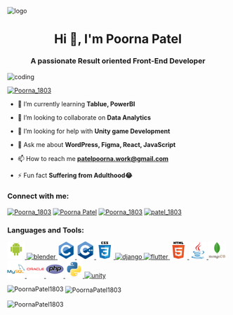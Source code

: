 ![logo](https://github.com/PoornaPatel1803/PoornaPatel1803/blob/main/POORNA.png)
<h1 align="center">Hi 👋, I'm Poorna Patel</h1>

<h3 align="center">A passionate Result oriented Front-End Developer</h3>

<img align="center" alt="coding" width="200" src="https://i.pinimg.com/originals/e8/f4/53/e8f453469a3ec97ecd354df465d73913.gif">

<p align="left"> <a href="https://twitter.com/Poorna_1803" target="blank"><img src="https://img.shields.io/twitter/follow/Poorna_1803?logo=twitter&style=for-the-badge" alt="Poorna_1803" /></a> </p>
<p>
  
- 🌱 I’m currently learning **Tablue, PowerBI**

- 👯 I’m looking to collaborate on **Data Analytics**

- 🤝 I’m looking for help with **Unity game Development**

- 💬 Ask me about **WordPress, Figma, React, JavaScript**

- 📫 How to reach me **patelpoorna.work@gmail.com**

- ⚡ Fun fact **Suffering from Adulthood😂**
</p>

<h3 align="left">Connect with me:</h3>
<p align="left">
<a href="https://twitter.com/Poorna_1803" target="blank"><img align="center" src="https://raw.githubusercontent.com/rahuldkjain/github-profile-readme-generator/master/src/images/icons/Social/twitter.svg" alt="Poorna_1803" height="30" width="40" /></a>
<a href="https://linkedin.com/in/poorna-patel-9b010b209" target="blank"><img align="center" src="https://raw.githubusercontent.com/rahuldkjain/github-profile-readme-generator/master/src/images/icons/Social/linked-in-alt.svg" alt="Poorna Patel" height="30" width="40" /></a>
<a href="https://instagram.com/Poorna_1803" target="blank"><img align="center" src="https://raw.githubusercontent.com/rahuldkjain/github-profile-readme-generator/master/src/images/icons/Social/instagram.svg" alt="Poorna_1803" height="30" width="40" /></a>
<a href="https://www.codechef.com/users/patel_1803" target="blank"><img align="center" src="https://cdn.jsdelivr.net/npm/simple-icons@3.1.0/icons/codechef.svg" alt="patel_1803" height="30" width="40" /></a>
</p>

<h3 align="left">Languages and Tools:</h3>
<p align="left"> <a href="https://developer.android.com" target="_blank" rel="noreferrer"> <img src="https://raw.githubusercontent.com/devicons/devicon/master/icons/android/android-original-wordmark.svg" alt="android" width="40" height="40"/> </a> <a href="https://www.blender.org/" target="_blank" rel="noreferrer"> <img src="https://download.blender.org/branding/community/blender_community_badge_white.svg" alt="blender" width="40" height="40"/> </a> <a href="https://www.cprogramming.com/" target="_blank" rel="noreferrer"> <img src="https://raw.githubusercontent.com/devicons/devicon/master/icons/c/c-original.svg" alt="c" width="40" height="40"/> </a> <a href="https://www.w3schools.com/cpp/" target="_blank" rel="noreferrer"> <img src="https://raw.githubusercontent.com/devicons/devicon/master/icons/cplusplus/cplusplus-original.svg" alt="cplusplus" width="40" height="40"/> </a> <a href="https://www.w3schools.com/css/" target="_blank" rel="noreferrer"> <img src="https://raw.githubusercontent.com/devicons/devicon/master/icons/css3/css3-original-wordmark.svg" alt="css3" width="40" height="40"/> </a> <a href="https://www.djangoproject.com/" target="_blank" rel="noreferrer"> <img src="https://cdn.worldvectorlogo.com/logos/django.svg" alt="django" width="40" height="40"/> </a> <a href="https://flutter.dev" target="_blank" rel="noreferrer"> <img src="https://www.vectorlogo.zone/logos/flutterio/flutterio-icon.svg" alt="flutter" width="40" height="40"/> </a> </a> <a href="https://www.w3.org/html/" target="_blank" rel="noreferrer"> <img src="https://raw.githubusercontent.com/devicons/devicon/master/icons/html5/html5-original-wordmark.svg" alt="html5" width="40" height="40"/> </a> <a href="https://www.java.com" target="_blank" rel="noreferrer"> <img src="https://raw.githubusercontent.com/devicons/devicon/master/icons/java/java-original.svg" alt="java" width="40" height="40"/> </a> <a href="https://www.mongodb.com/" target="_blank" rel="noreferrer"> <img src="https://raw.githubusercontent.com/devicons/devicon/master/icons/mongodb/mongodb-original-wordmark.svg" alt="mongodb" width="40" height="40"/> </a> <a href="https://www.mysql.com/" target="_blank" rel="noreferrer"> <img src="https://raw.githubusercontent.com/devicons/devicon/master/icons/mysql/mysql-original-wordmark.svg" alt="mysql" width="40" height="40"/> </a> <a href="https://www.oracle.com/" target="_blank" rel="noreferrer"> <img src="https://raw.githubusercontent.com/devicons/devicon/master/icons/oracle/oracle-original.svg" alt="oracle" width="40" height="40"/> </a> <a href="https://www.php.net" target="_blank" rel="noreferrer"> <img src="https://raw.githubusercontent.com/devicons/devicon/master/icons/php/php-original.svg" alt="php" width="40" height="40"/> </a> <a href="https://www.python.org" target="_blank" rel="noreferrer"> <img src="https://raw.githubusercontent.com/devicons/devicon/master/icons/python/python-original.svg" alt="python" width="40" height="40"/> </a> <a href="https://unity.com/" target="_blank" rel="noreferrer"> <img src="https://www.vectorlogo.zone/logos/unity3d/unity3d-icon.svg" alt="unity" width="40" height="40"/> </a> </p>

<p><img align="left" src="https://github-readme-stats.vercel.app/api/top-langs?username=PoornaPatel1803&show_icons=true&locale=en&layout=compact" alt="PoornaPatel1803" /></p>

<p>&nbsp;<img align="center" src="https://github-readme-stats.vercel.app/api?username=PoornaPatel1803&show_icons=true&locale=en" alt="PoornaPatel1803" /></p>

<p><img align="center" src="https://github-readme-streak-stats.herokuapp.com/?user=PoornaPatel1803&" alt="PoornaPatel1803" /></p>
